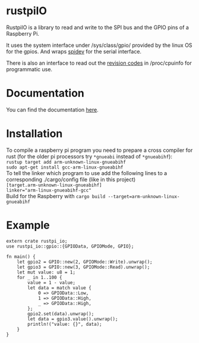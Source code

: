 # rustpiIO
RustpiIO is a library to read and write to the SPI bus and the GPIO pins of a Raspberry Pi.

It uses the system interface under /sys/class/gpio/ provided by the linux OS for the gpios. And wraps [spidev](https://crates.io/crates/spidev) for the serial interface.

There is also an interface to read out the [revision codes](https://www.raspberrypi.org/documentation/hardware/raspberrypi/revision-codes/README.md) in /proc/cpuinfo for programmatic use.

# Documentation
You can find the documentation [here](https://skasselbard.github.io/rustpiIO/).

# Installation
To compile a raspberry pi program you need to prepare a cross compiler for rust
(for the older pi processors try `*gnueabi` instead of `*gnueabihf`):  
`rustup target add arm-unknown-linux-gnueabihf`  
`sudo apt-get install gcc-arm-linux-gnueabihf`  
To tell the linker which program to use add the following lines to a corresponding
./cargo/config file (like in this project)  
`[target.arm-unknown-linux-gnueabihf]`  
`linker="arm-linux-gnueabihf-gcc"`  
Build for the Raspberry with `cargo build --target=arm-unknown-linux-gnueabihf`  


# Example  

```
extern crate rustpi_io;
use rustpi_io::gpio::{GPIOData, GPIOMode, GPIO};

fn main() {
    let gpio2 = GPIO::new(2, GPIOMode::Write).unwrap();
    let gpio3 = GPIO::new(3, GPIOMode::Read).unwrap();
    let mut value: u8 = 1;
    for _ in 1..100 {
        value = 1 - value;
        let data = match value {
            0 => GPIOData::Low,
            1 => GPIOData::High,
            _ => GPIOData::High,
        };
        gpio2.set(data).unwrap();
        let data = gpio3.value().unwrap();
        println!("value: {}", data);
    }
}
```

